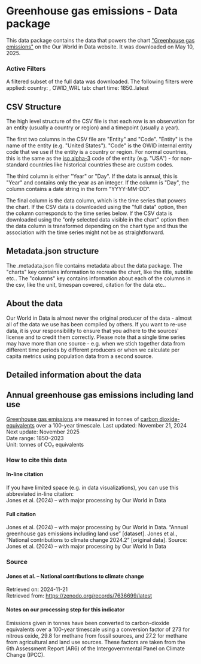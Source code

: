 # Greenhouse gas emissions - Data package

This data package contains the data that powers the chart ["Greenhouse gas emissions"](https://ourworldindata.org/grapher/total-ghg-emissions?tab=chart&time=1850..latest&country=~OWID_WRL&v=1&csvType=filtered&useColumnShortNames=false) on the Our World in Data website. It was downloaded on May 10, 2025.

### Active Filters

A filtered subset of the full data was downloaded. The following filters were applied:
country: , OWID_WRL
tab: chart
time: 1850..latest

## CSV Structure

The high level structure of the CSV file is that each row is an observation for an entity (usually a country or region) and a timepoint (usually a year).

The first two columns in the CSV file are "Entity" and "Code". "Entity" is the name of the entity (e.g. "United States"). "Code" is the OWID internal entity code that we use if the entity is a country or region. For normal countries, this is the same as the [iso alpha-3](https://en.wikipedia.org/wiki/ISO_3166-1_alpha-3) code of the entity (e.g. "USA") - for non-standard countries like historical countries these are custom codes.

The third column is either "Year" or "Day". If the data is annual, this is "Year" and contains only the year as an integer. If the column is "Day", the column contains a date string in the form "YYYY-MM-DD".

The final column is the data column, which is the time series that powers the chart. If the CSV data is downloaded using the "full data" option, then the column corresponds to the time series below. If the CSV data is downloaded using the "only selected data visible in the chart" option then the data column is transformed depending on the chart type and thus the association with the time series might not be as straightforward.

## Metadata.json structure

The .metadata.json file contains metadata about the data package. The "charts" key contains information to recreate the chart, like the title, subtitle etc.. The "columns" key contains information about each of the columns in the csv, like the unit, timespan covered, citation for the data etc..

## About the data

Our World in Data is almost never the original producer of the data - almost all of the data we use has been compiled by others. If you want to re-use data, it is your responsibility to ensure that you adhere to the sources' license and to credit them correctly. Please note that a single time series may have more than one source - e.g. when we stich together data from different time periods by different producers or when we calculate per capita metrics using population data from a second source.

## Detailed information about the data


## Annual greenhouse gas emissions including land use
[Greenhouse gas emissions](#dod:ghgemissions) are measured in tonnes of [carbon dioxide-equivalents](#dod:carbondioxideequivalents) over a 100-year timescale.
Last updated: November 21, 2024  
Next update: November 2025  
Date range: 1850–2023  
Unit: tonnes of CO₂ equivalents  


### How to cite this data

#### In-line citation
If you have limited space (e.g. in data visualizations), you can use this abbreviated in-line citation:  
Jones et al. (2024) – with major processing by Our World in Data

#### Full citation
Jones et al. (2024) – with major processing by Our World in Data. “Annual greenhouse gas emissions including land use” [dataset]. Jones et al., “National contributions to climate change 2024.2” [original data].
Source: Jones et al. (2024) – with major processing by Our World In Data

### Source

#### Jones et al. – National contributions to climate change
Retrieved on: 2024-11-21  
Retrieved from: https://zenodo.org/records/7636699/latest  

#### Notes on our processing step for this indicator
Emissions given in tonnes have been converted to carbon-dioxide equivalents over a 100-year timescale using a conversion factor of 273 for nitrous oxide, 29.8 for methane from fossil sources, and 27.2 for methane from agricultural and land use sources. These factors are taken from the 6th Assessment Report (AR6) of the Intergovernmental Panel on Climate Change (IPCC).


    